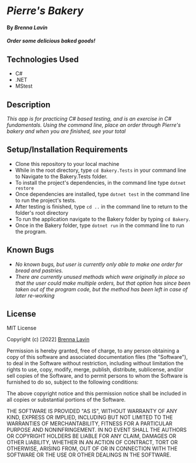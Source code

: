# _Pierre's Bakery_
#### By _**Brenna Lavin**_

#### _Order some delicious baked goods!_

## Technologies Used

* C#
* .NET
* MStest

## Description

_This app is for practicing C# based testing, and is an exercise in C# fundamentals. Using the command line, place an order through Pierre's bakery and when you are finished, see your total_

## Setup/Installation Requirements

* Clone this repository to your local machine
* While in the root directory, type ```cd Bakery.Tests``` in your command line to Navigate to the Bakery.Tests folder.
* To install the project's dependencies, in the command line type ```dotnet restore```
* Once dependencies are installed, type ```dotnet test``` in the command line to run the project's tests.
* After testing is finished, type ```cd ..``` in the command line to return to the folder's root directory
* To run the application navigate to the Bakery folder by typing ```cd Bakery```.
* Once in the Bakery folder, type ```dotnet run``` in the command line to run the program.

## Known Bugs

* _No known bugs, but user is currently only able to make one order for bread and pastries._
* _There are currently unused methods which were originally in place so that the user could make multiple orders, but that option has since been taken out of the program code, but the method has been left in case of later re-working_

## License

MIT License

Copyright (c) [2022] [Brenna Lavin](https://github.com/lavinbrenna)

Permission is hereby granted, free of charge, to any person obtaining a copy
of this software and associated documentation files (the "Software"), to deal
in the Software without restriction, including without limitation the rights
to use, copy, modify, merge, publish, distribute, sublicense, and/or sell
copies of the Software, and to permit persons to whom the Software is
furnished to do so, subject to the following conditions:

The above copyright notice and this permission notice shall be included in all
copies or substantial portions of the Software.

THE SOFTWARE IS PROVIDED "AS IS", WITHOUT WARRANTY OF ANY KIND, EXPRESS OR
IMPLIED, INCLUDING BUT NOT LIMITED TO THE WARRANTIES OF MERCHANTABILITY,
FITNESS FOR A PARTICULAR PURPOSE AND NONINFRINGEMENT. IN NO EVENT SHALL THE
AUTHORS OR COPYRIGHT HOLDERS BE LIABLE FOR ANY CLAIM, DAMAGES OR OTHER
LIABILITY, WHETHER IN AN ACTION OF CONTRACT, TORT OR OTHERWISE, ARISING FROM,
OUT OF OR IN CONNECTION WITH THE SOFTWARE OR THE USE OR OTHER DEALINGS IN THE
SOFTWARE.

